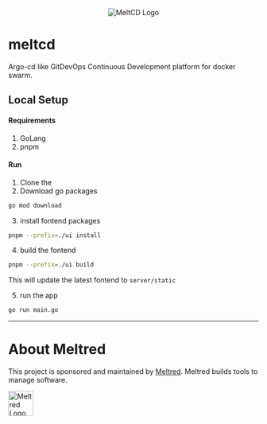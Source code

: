 <div align="center">
    <picture>
        <img alt="MeltCD Logo" src="https://i.imgur.com/ZTimolR.png">
    </picture>
</div>

# meltcd

Argo-cd like GitDevOps Continuous Development platform for docker swarm.

## Local Setup

#### Requirements
1. GoLang
2. pnpm

#### Run

1. Clone the
2. Download go packages
```bash
go mod download
```
3. install fontend packages
```bash
pnpm --prefix=./ui install
```

4. build the fontend
```bash
pnpm --prefix=./ui build
```
This will update the latest fontend to `server/static`

5. run the app

```bash
go run main.go
```

---

# About Meltred

This project is sponsored and maintained by [Meltred](https://meltred.com). Meltred builds tools to manage software.

<a href="https://meltred.com"><img src="https://i.imgur.com/Lq1q7vO.png" alt="Meltred Logo" loading="lazy" height="50px" /></a>
